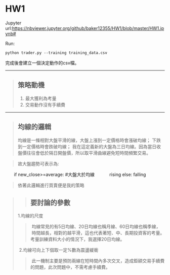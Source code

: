 # HW1

Jupyter url:https://nbviewer.jupyter.org/github/baker12355/HW1/blob/master/HW1.ipynb#

Run:

    python trader.py --training training_data.csv

完成後會建立一個決定動作的csv檔。

-----


> ## 策略動機
> 
> 1. 最大獲利為考量
> 2. 交易動作沒有手續費
> 

-----

> ## 均線的邏輯
>
> 均線是一條相對大盤平滑的線，大盤上漲到一定價格時會漲破均線；
> 下跌到一定價格時會跌破均線；
> 我在這定義新的大盤為三日均線。因為當日收盤價往往會低於隔日開盤價，所以取平滑曲線避免短時間頻繁交易。
> 

>故大盤趨勢可表示為:

        if new_close>=average: #大盤大於均線
            rising
        else:
            falling
           
>依著此邏輯進行買賣便是我的策略

>> ## 要討論的參數
>
>  1.均線的尺度
>>  均線常見的有5日均線、20日均線也稱月線、60日均線也稱季線，
>>  時間越長，相對的越平滑，這也代表著短、中、長期投資客的考量。
>>  考量訓練資料大小的情況下，我選擇20日均線。
>
>  2.均線可向上下個取一定%數為震盪緩衝
>>  此一機制主要是預防兩線在短時間內多次交叉，造成鉅額交易手續費的問題，此次問題中，不需考慮手續費。






